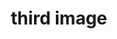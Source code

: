 ---
title: "third image"
description: "This is the description of the image"
imageUrl: "/assets/galleryThumbs/04.jpg"
---